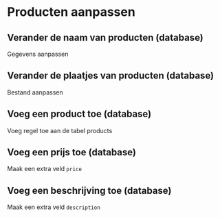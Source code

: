 # Producten aanpassen

## Verander de naam van producten (database)
Gegevens aanpassen

## Verander de plaatjes van producten (database)
Bestand aanpassen

## Voeg een product toe (database)
Voeg regel toe aan de tabel products

## Voeg een prijs toe (database)
Maak een extra veld `price`

## Voeg een beschrijving toe (database)
Maak een extra veld `description`
